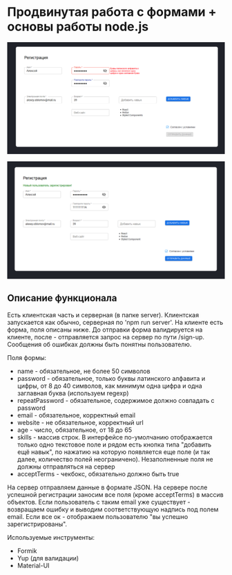 # Продвинутая работа с формами + основы работы node.js

![screenshot](https://github.com/alexey-oblomov/form_and_nodejs/raw/dev/Screenshot1.png)

![screenshot](https://github.com/alexey-oblomov/form_and_nodejs/raw/dev/Screenshot2.png)

## Описание функционала

<p>Есть клиентская часть и серверная (в папке server). Клиентская запускается как обычно, серверная по 'npm run server'.
На клиенте есть форма, поля описаны ниже.
До отправки форма валидируется на клиенте, после - отправляется запрос на сервер по пути /sign-up.
Сообщения об ошибках должны быть понятны пользователю.</p>

Поля формы:

<ul>
    <li>name - обязательное, не более 50 символов</li>
    <li>password - обязательное, только буквы латинского алфавита и цифры, от 8 до 40 символов, как минимум одна цифра и одна заглавная буква (используем regexp)</li>
    <li>repeatPassword - обязательное, содержимое должно совпадать с password</li>
    <li>email - обязательное, корректный email</li>
    <li>website - не обязательное, корректный url</li>
    <li>age - число, обязательное, от 18 до 65</li>
   <li> skills - массив строк. В интерфейсе по-умолчанию отображается только одно текстовое поле и рядом есть кнопка типа "добавить ещё навык", по нажатию на которую появляется еще поле (и так далее, количество полей неограничено). Незаполненные поля не должны отправляться на сервер</li>
    <li>acceptTerms - чекбокс, обязательно должно быть true</li>
</ul>

<p>На сервер отправляем данные в формате JSON.
На сервере после успешной регистрации заносим все поля (кроме acceptTerms) в массив объектов. Если пользователь с таким email уже существует - возвращаем ошибку и выводим соответствующую надпись под полем email. Если все ок - отображаем пользователю "вы успешно зарегистрированы".</p>

Используемые инструменты:

<ul>
    <li>Formik</li>
    <li>Yup (для валидации)</li>
   <li> Material-UI</li>
</ul>

